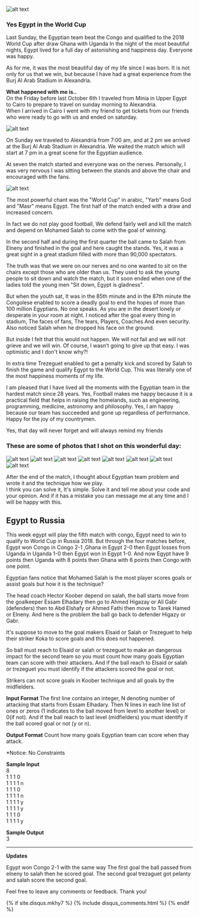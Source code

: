 
![alt text](https://user-images.githubusercontent.com/14186989/31590095-fa875ef6-b20a-11e7-87c1-799746729668.jpg "Before One Hour")
### Yes Egypt in the World Cup
Last Sunday, the Egyptian team beat the Congo and qualified to the 2018 World Cup after draw Ghana with Uganda 
In the night of the most beautiful nights, Egypt lived for a full day of astonishing and happiness day. Everyone was happy.

As for me, it was the most beautiful day of my life since I was born. It is not only for us that we win, but because I have had a great experience from the Burj Al Arab Stadium in Alexandria.

**What happened with me is..**  
On the Friday before last October 6th I traveled from Minia in Upper Egypt to Cairo to prepare to travel on sunday morning to Alexandria.  
When I arrived in Cairo I went with my friend to get tickets from our friends who were ready to go with us and ended on saturday.

![alt text](https://user-images.githubusercontent.com/14186989/31590277-c3243d78-b20d-11e7-849f-32d4a13e2128.jpg "Tickets")

On Sunday we traveled to Alexandria from 7:00 am, and at 2 pm we arrived at the Burj Al Arab Stadium in Alexandria. We waited the match which will start at 7 pm in a great scene for the Egyptian audience. 

At seven the match started and everyone was on the nerves. Personally, I was very nervous I was sitting between the stands and above the chair and encouraged with the fans.

![alt text](https://user-images.githubusercontent.com/14186989/31590396-9a2ea1cc-b20f-11e7-9c1a-7e206d760a8e.jpg "Before minutes")

The most powerful chant was the "World Cup" in arabic, "Yarb" means God and "Masr" means Egypt. 
The first half of the match ended with a draw and increased concern.

In fact we do not play good football, We defend fairly well and kill the match and depend on Mohamed Salah to come with the goal of winning.

In the second half and during the first quarter the ball came to Salah from Elneny and finished in the goal and here caught the stands.
Yes, it was a great sight in a great stadium filled with more than 90,000 spectators.

The truth was that we were on our nerves and no one wanted to sit on the chairs except those who are older than us. They used to ask the young people to sit down and watch the match, but it soon ended when one of the ladies told the young men "Sit down, Egypt is gladness". 

But when the youth sat, It was in the 85th minute and in the 87th minute the Congolese enabled to score a deadly goal to end the hopes of more than 100 million Egyptians. 
No one speaks. As you are in the desert lonely or desperate in your room at night. 
I noticed after the goal every thing in stadium, The faces of fans, The tears, Players, Coaches And even security. 
Also noticed Salah when he dropped his face on the ground.

But inside I felt that this would not happen. We will not fail and we will not grieve and we will win.
Of course, I wasn’t going to give up that easy. I was optimistic and I don't know why?!

In extra time Trezeguet enabled to get a penalty kick and scored by Salah to finish the game and qualify Egypt to the World Cup. 
This was literally one of the most happiness moments of my life.

I am pleased that I have lived all the moments with the Egyptian team in the hardest match since 28 years. 
Yes, Football makes me happy because it is a practical field that helps in raising the homelands, such as engineering, programming, medicine, astronomy and philosophy.
Yes, I am happy because our team has succeeded and gone up regardless of performance.
Happy for the joy of my countrymen.

Yes, that day will never forget and will always remind my friends

### These are some of photos that I shot on this wonderful day:
![alt text](https://user-images.githubusercontent.com/14186989/31590707-3fce00c8-b215-11e7-9fe9-32893159a3ac.jpg "Panoramic")
![alt text](https://user-images.githubusercontent.com/14186989/31590429-4f92d7ea-b210-11e7-8d74-ee9e3e767b80.jpg "Egyptian Children")
![alt text](https://user-images.githubusercontent.com/14186989/31590543-28ab298c-b212-11e7-998b-bcc19c4e1e17.jpg "Egyptian Children")
![alt text](https://user-images.githubusercontent.com/14186989/31590925-762bf66c-b219-11e7-94b0-e143d3cb78c1.jpg "Egyptian Flag")
![alt text](https://user-images.githubusercontent.com/14186989/31590477-2c9d7802-b211-11e7-99e8-a70a8768934e.jpg "Fans")
![alt text](https://user-images.githubusercontent.com/14186989/31590787-dc556dae-b216-11e7-8c6f-402435cfa2d4.jpg "Fans")
![alt text](https://user-images.githubusercontent.com/14186989/31649738-b21ea02e-b314-11e7-895c-c0e093da71a0.jpg "Egyptian Team")
![alt text](https://user-images.githubusercontent.com/14186989/31649505-80bd5c88-b313-11e7-979f-b9b02bdec7db.png "Egyptian Flag")

After the end of the match, I thought about Egyptian team problem and wrote it and the technique how we play.  
I think you can solve it, It's simple. Solve it and tell me about your code and your opinion.
And if it has a mistake you can message me at any time and I will be happy with this.  

## Egypt to Russia
This week egypt will play the fifth match with congo, Egypt need to win to qualify to World Cup in Russia 2018.
But through the four matches before, Egypt won Congo in Congo 2-1 ,Ghana in Egypt 2-0 then Egypt losses from Uganda in Uganda 1-0 then Egypt won in Egypt 1-0.
And now Egypt have 9 points then Uganda with 8 points then Ghana with 6 points then Congo with one point.

Egyptian fans notice that Mohamed Salah is the most player scores goals or assist goals but how it is the technique?

The head coach Hector Koober depend on salah, the ball starts move from the goalkeeper Essam Elhadary then go to Ahmed Higazay or Ali Gabr (defenders)
then to Abd Elshafy or Ahmed Fathi then move to Tarek Hamed or Elneny.
And here is the problem the ball go back to defender Higazy or Gabr.

It's suppose to move to the goal makers Elsaid or Salah or Trezeguet to help their striker Koka to score goals and this does not happened.

So ball must reach to Elsaid or salah or trezeguet to make an dangerous impact for the second team so you must count how many goals Egyptian team can score with their attackers.
And if the ball reach to Elsaid or salah or trezeguet you must identify if the attackers scored the goal or not.

Strikers can not score goals in Koober technique and all goals by the midfielders.

**Input Format**
The first line contains an integer, N denoting number of attacking that starts from Essam Elhadary.
Then N lines in each line list of ones or zeros (1 indicates to the ball moved from level to another level) or 0(if not).
And if the ball reach to last level (midfielders) you must identify if the ball scored goal or not (y or n).

**Output Format**
Count how many goals Egyptian team can score when thay attack.

*Notice: No Constraints 

**Sample Input**  
8  
1 1 1 0  
1 1 1 1 n    
1 1 1 0  
1 1 1 1 n      
1 1 1 1 y  
1 1 1 1 y  
1 1 1 0  
1 1 1 1 y   

**Sample Output**  
3  
___

**Updates**

Egypt won Congo 2-1 with the same way 
The first goal the ball passed from elneny to salah then he scored goal. 
The second goal trezaguet got pelanty and salah score the second goal. 

Feel free to leave any comments or feedback. Thank you!

{% if site.disqus.mkhy7 %}
  {% include disqus_comments.html %}
{% endif %}

